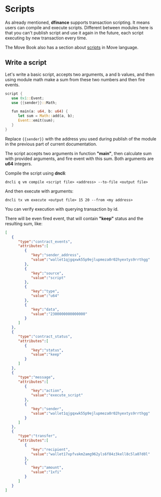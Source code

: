 # Scripts

As already mentioned, **dfinance** supports transaction scripting. It means users can compile and execute scripts. Different between modules here is that you can't publish script and use it again in the future, each script executing by new transaction every time.

The Move Book also has a section about [scripts](https://move-book.com/syntax-basics/function.html) in Move language.

## Write a script

Let's write a basic script, accepts two arguments, a and b values, and then using module math make a sum from these two numbers and then fire events.

```rust
script {
   use 0x1::Event;
   use {{sender}}::Math;

   fun main(a: u64, b: u64) {
      let sum = Math::add(a, b);
      Event::emit(sum);
   }
}
```

Replace `{{sender}}` with the address you used during publish of the module in the previous part of current documentation.

The script accepts two arguments in function **"main"**, then calculate sum with provided arguments, and fire event with this sum. Both arguments are **u64** integers.

Compile the script using **dncli**:

```text
dncli q vm compile <script file> <address> --to-file <output file>
```

And then execute with arguments:

```text
dncli tx vm execute <output file> 15 20 --from <my address>
```

You can verify execution with querying transaction by id.

There will be even fired event, that will contain **"keep"** status and the resulting sum, like:

```json
[
   {
      "type":"contract_events",
      "attributes":[
         {
            "key":"sender_address",
            "value":"wallet1qjgqxwk55p9ejlupmeza0r02hyextys9rrthgg"
         },
         {
            "key":"source",
            "value":"script"
         },
         {
            "key":"type",
            "value":"u64"
         },
         {
            "key":"data",
            "value":"2300000000000000"
         }
      ]
   },
   {
      "type":"contract_status",
      "attributes":[
         {
            "key":"status",
            "value":"keep"
         }
      ]
   },
   {
      "type":"message",
      "attributes":[
         {
            "key":"action",
            "value":"execute_script"
         },
         {
            "key":"sender",
            "value":"wallet1qjgqxwk55p9ejlupmeza0r02hyextys9rrthgg"
         }
      ]
   },
   {
      "type":"transfer",
      "attributes":[
         {
            "key":"recipient",
            "value":"wallet17xpfvakm2amg962yls6f84z3kell8c5la07d0l"
         },
         {
            "key":"amount",
            "value":"1xfi"
         }
      ]
   }
]
```
